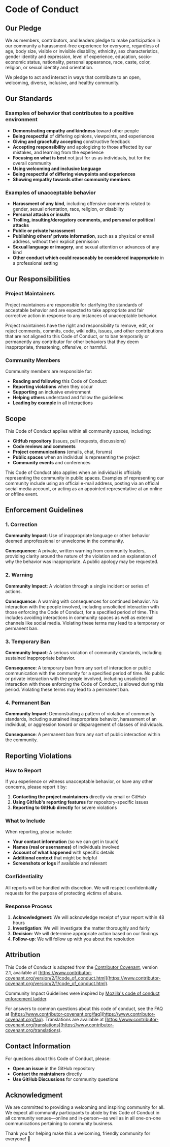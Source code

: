 # Code of Conduct

## Our Pledge

We as members, contributors, and leaders pledge to make participation in our community a harassment-free experience for everyone, regardless of age, body size, visible or invisible disability, ethnicity, sex characteristics, gender identity and expression, level of experience, education, socio-economic status, nationality, personal appearance, race, caste, color, religion, or sexual identity and orientation.

We pledge to act and interact in ways that contribute to an open, welcoming, diverse, inclusive, and healthy community.

## Our Standards

### Examples of behavior that contributes to a positive environment

- **Demonstrating empathy and kindness** toward other people
- **Being respectful** of differing opinions, viewpoints, and experiences
- **Giving and gracefully accepting** constructive feedback
- **Accepting responsibility** and apologizing to those affected by our mistakes, and learning from the experience
- **Focusing on what is best** not just for us as individuals, but for the overall community
- **Using welcoming and inclusive language**
- **Being respectful of differing viewpoints and experiences**
- **Showing empathy towards other community members**

### Examples of unacceptable behavior

- **Harassment of any kind**, including offensive comments related to gender, sexual orientation, race, religion, or disability
- **Personal attacks or insults**
- **Trolling, insulting/derogatory comments, and personal or political attacks**
- **Public or private harassment**
- **Publishing others' private information**, such as a physical or email address, without their explicit permission
- **Sexual language or imagery**, and sexual attention or advances of any kind
- **Other conduct which could reasonably be considered inappropriate** in a professional setting

## Our Responsibilities

### Project Maintainers

Project maintainers are responsible for clarifying the standards of acceptable behavior and are expected to take appropriate and fair corrective action in response to any instances of unacceptable behavior.

Project maintainers have the right and responsibility to remove, edit, or reject comments, commits, code, wiki edits, issues, and other contributions that are not aligned to this Code of Conduct, or to ban temporarily or permanently any contributor for other behaviors that they deem inappropriate, threatening, offensive, or harmful.

### Community Members

Community members are responsible for:

- **Reading and following** this Code of Conduct
- **Reporting violations** when they occur
- **Supporting** an inclusive environment
- **Helping others** understand and follow the guidelines
- **Leading by example** in all interactions

## Scope

This Code of Conduct applies within all community spaces, including:

- **GitHub repository** (issues, pull requests, discussions)
- **Code reviews and comments**
- **Project communications** (emails, chat, forums)
- **Public spaces** when an individual is representing the project
- **Community events** and conferences

This Code of Conduct also applies when an individual is officially representing the community in public spaces. Examples of representing our community include using an official e-mail address, posting via an official social media account, or acting as an appointed representative at an online or offline event.

## Enforcement Guidelines

### 1. Correction

**Community Impact**: Use of inappropriate language or other behavior deemed unprofessional or unwelcome in the community.

**Consequence**: A private, written warning from community leaders, providing clarity around the nature of the violation and an explanation of why the behavior was inappropriate. A public apology may be requested.

### 2. Warning

**Community Impact**: A violation through a single incident or series of actions.

**Consequence**: A warning with consequences for continued behavior. No interaction with the people involved, including unsolicited interaction with those enforcing the Code of Conduct, for a specified period of time. This includes avoiding interactions in community spaces as well as external channels like social media. Violating these terms may lead to a temporary or permanent ban.

### 3. Temporary Ban

**Community Impact**: A serious violation of community standards, including sustained inappropriate behavior.

**Consequence**: A temporary ban from any sort of interaction or public communication with the community for a specified period of time. No public or private interaction with the people involved, including unsolicited interaction with those enforcing the Code of Conduct, is allowed during this period. Violating these terms may lead to a permanent ban.

### 4. Permanent Ban

**Community Impact**: Demonstrating a pattern of violation of community standards, including sustained inappropriate behavior, harassment of an individual, or aggression toward or disparagement of classes of individuals.

**Consequence**: A permanent ban from any sort of public interaction within the community.

## Reporting Violations

### How to Report

If you experience or witness unacceptable behavior, or have any other concerns, please report it by:

1. **Contacting the project maintainers** directly via email or GitHub
2. **Using GitHub's reporting features** for repository-specific issues
3. **Reporting to GitHub directly** for severe violations

### What to Include

When reporting, please include:

- **Your contact information** (so we can get in touch)
- **Names (real or usernames)** of individuals involved
- **Account of what happened** with specific details
- **Additional context** that might be helpful
- **Screenshots or logs** if available and relevant

### Confidentiality

All reports will be handled with discretion. We will respect confidentiality requests for the purpose of protecting victims of abuse.

### Response Process

1. **Acknowledgment**: We will acknowledge receipt of your report within 48 hours
2. **Investigation**: We will investigate the matter thoroughly and fairly
3. **Decision**: We will determine appropriate action based on our findings
4. **Follow-up**: We will follow up with you about the resolution

## Attribution

This Code of Conduct is adapted from the [Contributor Covenant](https://www.contributor-covenant.org/), version 2.1, available at [https://www.contributor-covenant.org/version/2/1/code_of_conduct.html](https://www.contributor-covenant.org/version/2/1/code_of_conduct.html).

Community Impact Guidelines were inspired by [Mozilla's code of conduct enforcement ladder](https://github.com/mozilla/diversity).

For answers to common questions about this code of conduct, see the FAQ at [https://www.contributor-covenant.org/faq](https://www.contributor-covenant.org/faq). Translations are available at [https://www.contributor-covenant.org/translations](https://www.contributor-covenant.org/translations).

## Contact Information

For questions about this Code of Conduct, please:

- **Open an issue** in the GitHub repository
- **Contact the maintainers** directly
- **Use GitHub Discussions** for community questions

## Acknowledgment

We are committed to providing a welcoming and inspiring community for all. We expect all community participants to abide by this Code of Conduct in all community venues—online and in-person—as well as in all one-on-one communications pertaining to community business.

Thank you for helping make this a welcoming, friendly community for everyone! 🤝
